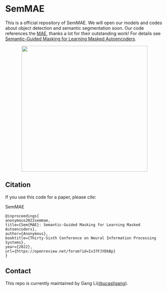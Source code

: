 # SemMAE

This is a official repository of SemMAE.
We will open our models and codes about object detection and semantic segmentation soon.
Our code references the [MAE](https://github.com/facebookresearch/mae), thanks a lot for their outstanding work!
For details see [Semantic-Guided Masking for Learning Masked Autoencoders](https://arxiv.org/pdf/2112.13085.pdf). 

<div align="center">
  <img width="400", src="">
</div>

## Citation
If you use this code for a paper, please cite:

SemMAE
```
@inproceedings{
anonymous2022semmae,
title={Sem{MAE}: Semantic-Guided Masking for Learning Masked Autoencoders},
author={Anonymous},
booktitle={Thirty-Sixth Conference on Neural Information Processing Systems},
year={2022},
url={https://openreview.net/forum?id=Ix37FJYDkBp}
}
```

## Contact

This repo is currently maintained by Gang Li([@ucasligang](https://github.com/ucasligang)).
